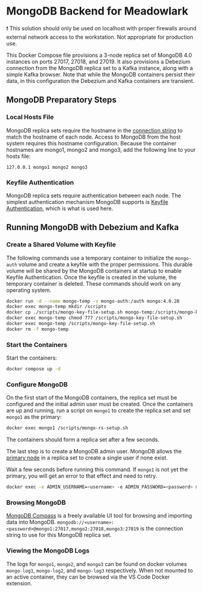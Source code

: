 # MongoDB Backend for Meadowlark

:exclamation: This solution should only be used on localhost with proper
firewalls around external network access to the workstation. Not appropriate for
production use.

This Docker Compose file provisions a 3-node replica set of MongoDB 4.0
instances on ports 27017, 27018, and 27019. It also provisions a Debezium
connection from the MongoDB replica set to a Kafka instance, along with a simple
Kafka browser. Note that while the MongoDB containers persist their data, in
this configuration the Debezium and Kafka containers are transient.

## MongoDB Preparatory Steps

### Local Hosts File

MongoDB replica sets require the hostname in the [connection
string](https://www.mongodb.com/docs/manual/reference/connection-string/) to
match the hostname of each node. Access to MongoDB from the host system requires
this hostname configuration. Because the container hostnames are mongo1, mongo2
and mongo3, add the following line to your hosts file:

```none
127.0.0.1 mongo1 mongo2 mongo3
```

### Keyfile Authentication

MongoDB replica sets require authentication between each node. The simplest
authentication mechanism MongoDB supports is [Keyfile
Authentication](https://www.mongodb.com/docs/v4.2/tutorial/deploy-replica-set-with-keyfile-access-control/),
which is what is used here.

## Running MongoDB with Debezium and Kafka

### Create a Shared Volume with Keyfile

The following commands use a temporary container to initialize the `mongo-auth` volume and
create a keyfile with the proper permissions. This durable volume will be shared by the MongoDB containers
at startup to enable Keyfile Authentication. Once the keyfile is created in the volume, the temporary
container is deleted. These commands should work on any operating system.

```bash
docker run -d --name mongo-temp -v mongo-auth:/auth mongo:4.0.28
docker exec mongo-temp mkdir /scripts
docker cp ./scripts/mongo-key-file-setup.sh mongo-temp:/scripts/mongo-key-file-setup.sh
docker exec mongo-temp chmod 777 /scripts/mongo-key-file-setup.sh
docker exec mongo-temp /scripts/mongo-key-file-setup.sh
docker rm -f mongo-temp
```

### Start the Containers

Start the containers:

```bash
docker compose up -d
```

### Configure MongoDB

On the first start of the MongoDB containers, the replica set must be configured
and the initial admin user must be created. Once the containers are up and
running, run a script on `mongo1` to create the replica set and set `mongo1` as
the primary:

```bash
docker exec mongo1 /scripts/mongo-rs-setup.sh
```

The containers should form a replica set after a few seconds.

The last step is to create a MongoDB admin user. MongoDB allows the [primary
node](https://www.mongodb.com/docs/v4.2/core/security-users/#localhost-exception)
in a replica set to create a single user if none exist.

Wait a few seconds before running this command. If `mongo1` is not yet the
primary, you will get an error to that effect and need to retry.

```bash
docker exec -e ADMIN_USERNAME=<username> -e ADMIN_PASSWORD=<password> mongo1 /scripts/mongo-user-setup.sh
```

### Browsing MongoDB

[MongoDB Compass](https://www.mongodb.com/docs/compass/current/) is a freely
available UI tool for browsing and importing data into MongoDB.
`mongodb://<username>:<password>@mongo1:27017,mongo2:27018,mongo3:27019` is the
connection string to use for this MongoDB replica set.

### Viewing the MongoDB Logs

The logs for `mongo1`, `mongo2`, and `mongo3` can be found on docker volumes
`mongo-log1`, `mongo-log2`, and `mongo-log3` respectively. When not mounted to
an active container, they can be browsed via the VS Code Docker extension.
